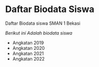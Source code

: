 # Daftar Biodata Siswa
Daftar  Biodata siswa SMAN 1 Bekasi

*Berikut ini Adalah biodata siswa*

- Angkatan 2019
- Angkatan 2020
- Angkatan 2021
- Angkatan 2022
